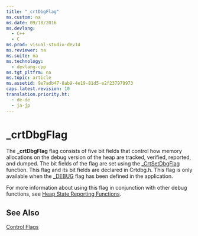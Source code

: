 ```yaml
---
title: "_crtDbgFlag"
ms.custom: na
ms.date: 09/18/2016
ms.devlang: 
  - C++
  - C
ms.prod: visual-studio-dev14
ms.reviewer: na
ms.suite: na
ms.technology: 
  - devlang-cpp
ms.tgt_pltfrm: na
ms.topic: article
ms.assetid: 9e7adb47-8ab9-4e19-81d5-e2f237979973
caps.latest.revision: 10
translation.priority.ht: 
  - de-de
  - ja-jp
---
```

# _crtDbgFlag
The **_crtDbgFlag** flag consists of five bit fields that control how memory allocations on the debug version of the heap are tracked, verified, reported, and dumped. The bit fields of the flag are set using the [_CrtSetDbgFlag](../vs140/_CrtSetDbgFlag.md) function. This flag and its bit fields are declared in Crtdbg.h. This flag is only available when the [_DEBUG](../vs140/_DEBUG.md) flag has been defined in the application.  
  
 For more information about using this flag in conjunction with other debug functions, see [Heap State Reporting Functions](../vs140/CRT-Debug-Heap-Details.md#BKMK_Heap_State_Reporting_Functions).  
  
## See Also  
 [Control Flags](../vs140/Control-Flags.md)